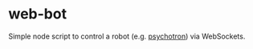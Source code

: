 # web-bot

Simple node script to control a robot (e.g. [psychotron](https://github.com/joegaffey/psychotron)) via WebSockets.
